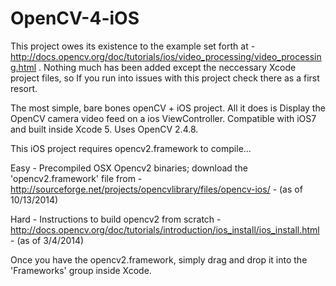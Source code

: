 OpenCV-4-iOS
============

This project owes its existence to the example set forth at - http://docs.opencv.org/doc/tutorials/ios/video_processing/video_processing.html .  Nothing much has been added except the neccessary Xcode project files, so If you run into issues with this project check there as a first resort.

The most simple, bare bones openCV + iOS project.  All it does is Display the OpenCV camera video feed on a ios ViewController. Compatible with iOS7 and built inside Xcode 5.  Uses OpenCV 2.4.8.

This iOS project requires opencv2.framework to compile... 

Easy - Precompiled OSX Opencv2 binaries; download the 'opencv2.framework' file from - http://sourceforge.net/projects/opencvlibrary/files/opencv-ios/ - (as of 10/13/2014)

Hard - Instructions to build opencv2 from scratch - http://docs.opencv.org/doc/tutorials/introduction/ios_install/ios_install.html - (as of 3/4/2014)

Once you have the opencv2.framework, simply drag and drop it into the 'Frameworks' group inside Xcode.
